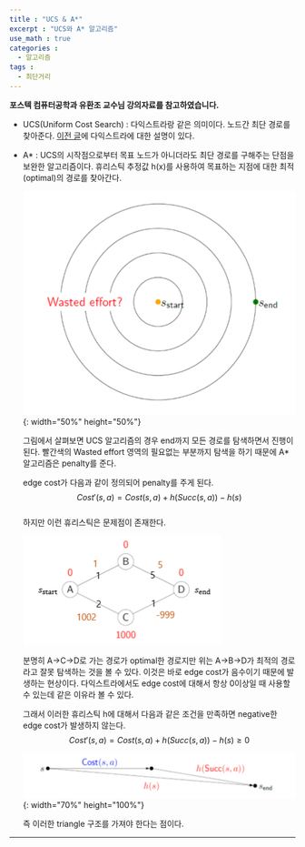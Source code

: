 ```yaml
---
title : "UCS & A*"
excerpt : "UCS와 A* 알고리즘"
use_math : true
categories :
  - 알고리즘
tags :
  - 최단거리
---
```


__포스텍 컴퓨터공학과 유환조 교수님 강의자료를 참고하였습니다.__

- UCS(Uniform Cost Search) : 다익스트라랑 같은 의미이다. 노드간 최단 경로를 찾아준다. [이전 글](https://yms218.github.io/알고리즘/다익스트라/)에 다익스트라에 대한 설명이 있다.

- A* : UCS의 시작점으로부터 목표 노드가 아니더라도 최단 경로를 구해주는 단점을 보완한 알고리즘이다. 휴리스틱 추정값 h(x)를 사용하여 목표하는 지점에 대한 최적(optimal)의 경로를 찾아간다.

  ![](/assets/images/UCS단점.png){: width="50%" height="50%"}  

  그림에서 살펴보면 UCS 알고리즘의 경우 end까지 모든 경로를 탐색하면서 진행이 된다. 빨간색의 Wasted effort 영역의 필요없는 부분까지 탐색을 하기 때문에 A* 알고리즘은 penalty를 준다.

  edge cost가 다음과 같이 정의되어 penalty를 주게 된다.  $$Cost'(s,a)=Cost(s,a)+h(Succ(s,a))-h(s)$$  
  하지만 이런 휴리스틱은 문제점이 존재한다.

  ![](/assets/images/단점.png)

  분명히 A->C->D로 가는 경로가 optimal한 경로지만 위는 A->B->D가 최적의 경로라고 잘못 탐색하는 것을 볼 수 있다. 이것은 바로 edge cost가 음수이기 때문에 발생하는 현상이다. 다익스트라에서도 edge cost에 대해서 항상 0이상일 때 사용할 수 있는데 같은 이유라 볼 수 있다.  

  그래서 이러한 휴리스틱 h에 대해서 다음과 같은 조건을 만족하면 negative한 edge cost가 발생하지 않는다.  
  $$Cost'(s,a)=Cost(s,a)+h(Succ(s,a))-h(s)\ge 0$$

  ![](/assets/images/h_consist.png){: width="70%" height="100%"}  

  즉 이러한 triangle 구조를 가져야 한다는 점이다.

---
